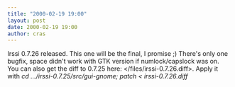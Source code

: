 ```yaml
---
title: "2000-02-19 19:00"
layout: post
date: 2000-02-19 19:00
author: cras
---
```

Irssi 0.7.26 released. This one will be the final, I promise ;) There's
only one bugfix, space didn't work with GTK version if numlock/capslock
was on. You can also get the diff to 0.7.25
here: \</files/irssi-0.7.26.diff\>. Apply it with *cd
.../irssi-0.7.25/src/gui-gnome; patch \< irssi-0.7.26.diff*

